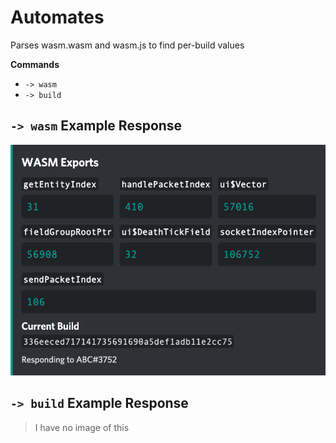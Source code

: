 # Automates

Parses wasm.wasm and wasm.js to find per-build values

**Commands**
 - `-> wasm`
 - `-> build`

## `-> wasm` Example Response
![Example Response](demo.png)

## `-> build` Example Response
> I have no image of this
